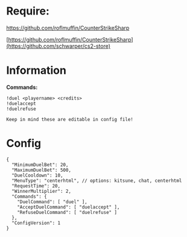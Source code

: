 # Require:
https://github.com/roflmuffin/CounterStrikeSharp

[https://github.com/roflmuffin/CounterStrikeSharp](https://github.com/schwarper/cs2-store)


# Information
**Commands:**
```
!duel <playername> <credits>
!duelaccept 
!duelrefuse

Keep in mind these are editable in config file!
```

# Config
```
{
  "MinimumDuelBet": 20,
  "MaximumDuelBet": 500,
  "DuelCooldown": 10,
  "MenuType": "centerhtml", // options: kitsune, chat, centerhtml
  "RequestTime": 20,
  "WinnerMultiplier": 2,
  "Commands": {
    "DuelCommand": [ "duel" ],
    "AcceptDuelCommand": [ "duelaccept" ],
    "RefuseDuelCommand": [ "duelrefuse" ]
  },
  "ConfigVersion": 1
}
```
